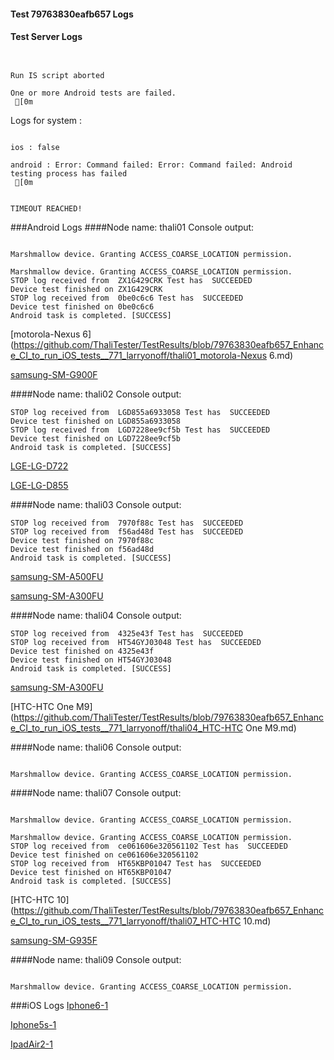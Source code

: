 #### Test 79763830eafb657 Logs

#### Test Server Logs
```

 
Run IS script aborted
 
One or more Android tests are failed.
 [0m

```


Logs for system : 
```

ios : false

android : Error: Command failed: Error: Command failed: Android testing process has failed
 [0m


TIMEOUT REACHED!
```
###Android Logs
####Node name: thali01
Console output:
```

Marshmallow device. Granting ACCESS_COARSE_LOCATION permission.

Marshmallow device. Granting ACCESS_COARSE_LOCATION permission.
STOP log received from  ZX1G429CRK Test has  SUCCEEDED
Device test finished on ZX1G429CRK 
STOP log received from  0be0c6c6 Test has  SUCCEEDED
Device test finished on 0be0c6c6 
Android task is completed. [SUCCESS]
```
[motorola-Nexus 6](https://github.com/ThaliTester/TestResults/blob/79763830eafb657_Enhance_CI_to_run_iOS_tests__771_larryonoff/thali01_motorola-Nexus 6.md)

[samsung-SM-G900F](https://github.com/ThaliTester/TestResults/blob/79763830eafb657_Enhance_CI_to_run_iOS_tests__771_larryonoff/thali01_samsung-SM-G900F.md)

####Node name: thali02
Console output:
```
STOP log received from  LGD855a6933058 Test has  SUCCEEDED
Device test finished on LGD855a6933058 
STOP log received from  LGD7228ee9cf5b Test has  SUCCEEDED
Device test finished on LGD7228ee9cf5b 
Android task is completed. [SUCCESS]
```
[LGE-LG-D722](https://github.com/ThaliTester/TestResults/blob/79763830eafb657_Enhance_CI_to_run_iOS_tests__771_larryonoff/thali02_LGE-LG-D722.md)

[LGE-LG-D855](https://github.com/ThaliTester/TestResults/blob/79763830eafb657_Enhance_CI_to_run_iOS_tests__771_larryonoff/thali02_LGE-LG-D855.md)

####Node name: thali03
Console output:
```
STOP log received from  7970f88c Test has  SUCCEEDED
STOP log received from  f56ad48d Test has  SUCCEEDED
Device test finished on 7970f88c 
Device test finished on f56ad48d 
Android task is completed. [SUCCESS]
```
[samsung-SM-A500FU](https://github.com/ThaliTester/TestResults/blob/79763830eafb657_Enhance_CI_to_run_iOS_tests__771_larryonoff/thali03_samsung-SM-A500FU.md)

[samsung-SM-A300FU](https://github.com/ThaliTester/TestResults/blob/79763830eafb657_Enhance_CI_to_run_iOS_tests__771_larryonoff/thali03_samsung-SM-A300FU.md)

####Node name: thali04
Console output:
```
STOP log received from  4325e43f Test has  SUCCEEDED
STOP log received from  HT54GYJ03048 Test has  SUCCEEDED
Device test finished on 4325e43f 
Device test finished on HT54GYJ03048 
Android task is completed. [SUCCESS]
```
[samsung-SM-A300FU](https://github.com/ThaliTester/TestResults/blob/79763830eafb657_Enhance_CI_to_run_iOS_tests__771_larryonoff/thali04_samsung-SM-A300FU.md)

[HTC-HTC One M9](https://github.com/ThaliTester/TestResults/blob/79763830eafb657_Enhance_CI_to_run_iOS_tests__771_larryonoff/thali04_HTC-HTC One M9.md)

####Node name: thali06
Console output:
```

Marshmallow device. Granting ACCESS_COARSE_LOCATION permission.
```
####Node name: thali07
Console output:
```

Marshmallow device. Granting ACCESS_COARSE_LOCATION permission.

Marshmallow device. Granting ACCESS_COARSE_LOCATION permission.
STOP log received from  ce061606e320561102 Test has  SUCCEEDED
Device test finished on ce061606e320561102 
STOP log received from  HT65KBP01047 Test has  SUCCEEDED
Device test finished on HT65KBP01047 
Android task is completed. [SUCCESS]
```
[HTC-HTC 10](https://github.com/ThaliTester/TestResults/blob/79763830eafb657_Enhance_CI_to_run_iOS_tests__771_larryonoff/thali07_HTC-HTC 10.md)

[samsung-SM-G935F](https://github.com/ThaliTester/TestResults/blob/79763830eafb657_Enhance_CI_to_run_iOS_tests__771_larryonoff/thali07_samsung-SM-G935F.md)

####Node name: thali09
Console output:
```

Marshmallow device. Granting ACCESS_COARSE_LOCATION permission.
```



###iOS Logs
[Iphone6-1](https://github.com/ThaliTester/TestResults/blob/79763830eafb657_Enhance_CI_to_run_iOS_tests__771_larryonoff/iOS_Iphone6-1.md)

[Iphone5s-1](https://github.com/ThaliTester/TestResults/blob/79763830eafb657_Enhance_CI_to_run_iOS_tests__771_larryonoff/iOS_Iphone5s-1.md)

[IpadAir2-1](https://github.com/ThaliTester/TestResults/blob/79763830eafb657_Enhance_CI_to_run_iOS_tests__771_larryonoff/iOS_IpadAir2-1.md)



